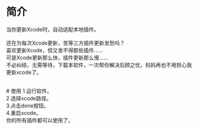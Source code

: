 # 简介
当你更新Xcode时，自动适配本地插件。<br/><br/>
还在为每次Xcode更新，苦等三方插件更新发愁吗？<br/>
喜欢更新Xcode，但又舍不得那些插件......<br/>
可是Xcode更新那么快，插件更新那么慢......<br/>
不必纠结，无需等待，下载本软件，一次帮你解决后顾之忧，妈妈再也不用担心我更新xcode了。

<br/>
# 使用
1.运行软件。<br/>
2.选择xcode路径。<br/>
3.点击done按钮。<br/>
4.重启xcode。<br/>
你的所有插件都可以使用了。

